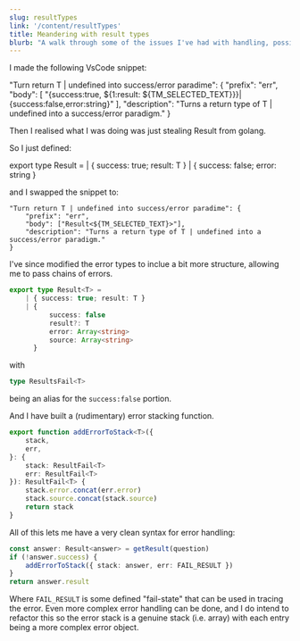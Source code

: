 ```yaml
---
slug: resultTypes
link: '/content/resultTypes'
title: Meandering with result types
blurb: "A walk through some of the issues I've had with handling, possible undefined, result types."
---
```


I made the following VsCode snippet:

"Turn return T | undefined into success/error paradime": {
"prefix": "err",
"body": [
"{success:true, ${1:result: ${TM_SELECTED_TEXT}}}|{success:false,error:string}"
],
"description": "Turns a return type of T | undefined into a success/error paradigm."
}

Then I realised what I was doing was just stealing Result<T> from golang.

So I just defined:

export type Result<T> =
| { success: true; result: T }
| { success: false; error: string }

and I swapped the snippet to:

    "Turn return T | undefined into success/error paradime": {
        "prefix": "err",
        "body": ["Result<${TM_SELECTED_TEXT}>"],
        "description": "Turns a return type of T | undefined into a success/error paradigm."
    }

I've since modified the error types to inclue a bit more structure, allowing me to pass chains of errors.

```ts
export type Result<T> =
    | { success: true; result: T }
    | {
          success: false
          result?: T
          error: Array<string>
          source: Array<string>
      }
```

with

```ts
type ResultsFail<T>
```

being an alias for the `success:false` portion.

And I have built a (rudimentary) error stacking function.

```ts
export function addErrorToStack<T>({
    stack,
    err,
}: {
    stack: ResultFail<T>
    err: ResultFail<T>
}): ResultFail<T> {
    stack.error.concat(err.error)
    stack.source.concat(stack.source)
    return stack
}
```

All of this lets me have a very clean syntax for error handling:

```ts
const answer: Result<answer> = getResult(question)
if (!answer.success) {
    addErrorToStack({ stack: answer, err: FAIL_RESULT })
}
return answer.result
```

Where `FAIL_RESULT` is some defined "fail-state" that can be used in tracing the error.
Even more complex error handling can be done, and I do intend to refactor this so the error stack is a genuine stack (i.e. array) with each entry being a more complex error object.
